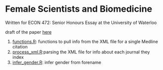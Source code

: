 # Female Scientists and Biomedicine

Written for ECON 472: Senior Honours Essay at the University of Waterloo

draft of the paper [here](https://github.com/danealohabib/fem-biomed/blob/master/fem-biomed-12-03-19.pdf)

1.  [functions.R](https://github.com/danealohabib/fem-biomed/blob/master/functions.R): functions to pull info from the XML file for a single Medline citation
2.  [process_xml.R](https://github.com/danealohabib/fem-biomed/blob/master/process_xml.R):parsing the XML file for info about each journal they index
3.  [infer_gender.R](https://github.com/danealohabib/fem-biomed/blob/master/infer_gender.R): infer gender from forename
